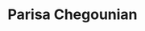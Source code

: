 ---
layout: member
weight: 200
title: Parisa Chegounian
status: grad
program: PhD candidate
description: Construction of genetic switches for biocontainment, and environmental engineering
img: /img/members/Parisa-Chegounian.jpg
featuredOrder: 1
---